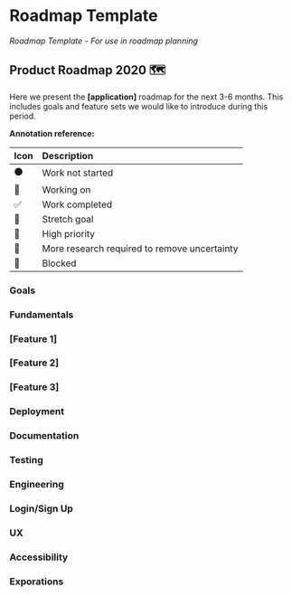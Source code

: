 # Roadmap Template

_Roadmap Template - For use in roadmap planning_

## Product Roadmap 2020 🗺️

Here we present the **\[application\]** roadmap for the next 3-6 months. This includes goals and feature sets we would like to introduce during this period.

**Annotation reference:**

| Icon | Description |
| :--- | :--- |
| ⚫️ | Work not started |
| 🏃 | Working on |
| ✅ | Work completed |
| 🚀 | Stretch goal |
| 🌲 | High priority |
| 🔵 | More research required to remove uncertainty |
| 🔴 | Blocked |

### Goals

### Fundamentals

### \[Feature 1\]

### \[Feature 2\]

### \[Feature 3\]

### Deployment

### Documentation

### Testing

### Engineering

### Login/Sign Up

### UX

### Accessibility

### Exporations
